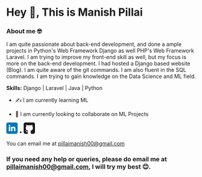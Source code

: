 # Hey 👋, This is Manish Pillai
### About me 🤓




I am quite passionate about back-end development, and done a ample projects in Python's Web Framework Django as well PHP's Web Framework Laravel. I am trying to improve my front-end skill as well, but my focus is more on the back-end development. I had hosted a Django based website (Blog). I am quite aware of the git commands. I am also fluent in the SQL commands. I am trying to gain knowledge on the Data Science and ML field. 

**Skills:** Django | Laravel | Java | Python

- ✍️ I am currently learning ML

- 🌱  I am currently looking to collaborate on ML Projects

<a href = https://www.linkedin.com/in/pillaimanish><img src=https://raw.githubusercontent.com/edent/SuperTinyIcons/master/images/svg/linkedin.svg height='30' weight='30'></a> • <a href = https://github.com/pillaimanish><img src=https://raw.githubusercontent.com/edent/SuperTinyIcons/master/images/svg/github.svg height='30' weight='30'></a>

You can email me at pillaimanish00@gmail.com

### If you need any help or queries, please do email me at pillaimanish00@gmail.com, I will try my best 😊. 
